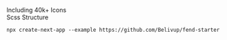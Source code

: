 
Including 40k+ Icons <br/>
Scss Structure


    npx create-next-app --example https://github.com/Belivup/fend-starter
